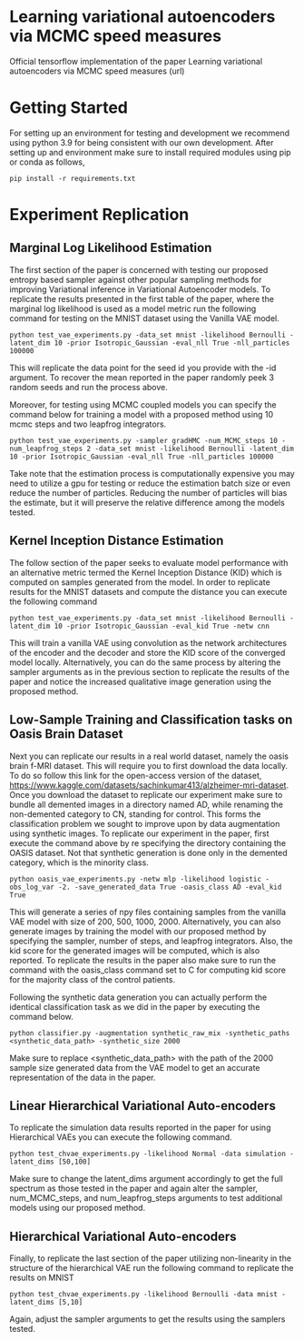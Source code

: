 # Learning variational autoencoders via MCMC speed measures

Official tensorflow implementation of the paper Learning variational autoencoders via MCMC speed measures (url)


# Getting Started

For setting up an environment for testing and development we recommend using python 3.9 for being consistent with our own development.
After setting up and environment make sure to install required modules using pip or conda as follows,

```
pip install -r requirements.txt
```

# Experiment Replication

## Marginal Log Likelihood Estimation

The first section of the paper is concerned with testing our proposed entropy based sampler against other popular sampling methods 
for improving Variational inference in Variational Autoencoder models. To replicate the results presented in the first table of the paper, 
where the marginal log likelihood is used as a model metric run the following command for testing on the MNIST dataset using the Vanilla VAE model.

```
python test_vae_experiments.py -data_set mnist -likelihood Bernoulli -latent_dim 10 -prior Isotropic_Gaussian -eval_nll True -nll_particles 100000
```

This will replicate the data point for the seed id you provide with the -id argument. 
To recover the mean reported in the paper randomly peek 3 random seeds and run the process above.

Moreover, for testing using MCMC coupled models you can specify the command below for training a model with a proposed method using 10 mcmc steps and two leapfrog integrators. 

```
python test_vae_experiments.py -sampler gradHMC -num_MCMC_steps 10 -num_leapfrog_steps 2 -data_set mnist -likelihood Bernoulli -latent_dim 10 -prior Isotropic_Gaussian -eval_nll True -nll_particles 100000
```

Take note that the estimation process is computationally expensive you may need to utilize a gpu for testing or reduce the estimation batch size or even reduce the number of particles.
Reducing the number of particles will bias the estimate, but it will preserve the relative difference among the models tested. 


## Kernel Inception Distance Estimation

The follow section of the paper seeks to evaluate model performance with an alternative metric termed the Kernel Inception Distance (KID) 
which is computed on samples generated from the model. In order to replicate results for the MNIST datasets and compute the distance you can execute the following command

```
python test_vae_experiments.py -data_set mnist -likelihood Bernoulli -latent_dim 10 -prior Isotropic_Gaussian -eval_kid True -netw cnn
```

This will train a vanilla VAE using convolution as the network architectures of the encoder and the decoder and store the KID score of the converged model locally. Alternatively,
you can do the same process by altering the sampler arguments as in the previous section to replicate the results of the paper and notice the increased qualitative image generation using the proposed method.

## Low-Sample Training and Classification tasks on Oasis Brain Dataset

Next you can replicate our results in a real world dataset, namely the oasis brain f-MRI dataset. This will require you to first download the data locally. To do so follow this link for the open-access version of the dataset, https://www.kaggle.com/datasets/sachinkumar413/alzheimer-mri-dataset. 
Once you download the dataset to replicate our experiment make sure to bundle all demented images in a directory named AD, while renaming the non-demented category to CN, standing for control. This forms the classification problem we sought to improve upon by data augmentation using synthetic images. To replicate our experiment in the paper,
first execute the command above by re specifying the directory containing the OASIS dataset. Not that synthetic generation is done only in the demented category, which is the minority class.

```
python oasis_vae_experiments.py -netw mlp -likelihood logistic -obs_log_var -2. -save_generated_data True -oasis_class AD -eval_kid True
```

This will generate a series of npy files containing samples from the vanilla VAE model with size of 200, 500, 1000, 2000. Alternatively, you can also generate images by training the model with our proposed method by specifying the sampler, number of steps, and leapfrog integrators.
Also, the kid score for the generated images will be computed, which is also reported. To replicate the results in the paper also make sure to run the command with the oasis_class command set to C for computing kid score for the majority class of the control patients. 

Following the synthetic data generation you can actually perform the identical classification task as we did in the paper by executing the command below.

```
python classifier.py -augmentation synthetic_raw_mix -synthetic_paths <synthetic_data_path> -synthetic_size 2000
```

Make sure to replace <synthetic_data_path> with the path of the 2000 sample size generated data from the VAE model to get an accurate representation of the data in the paper.


## Linear Hierarchical Variational Auto-encoders

To replicate the simulation data results reported in the paper for using Hierarchical VAEs you can execute the following command.

```
python test_chvae_experiments.py -likelihood Normal -data simulation -latent_dims [50,100]
```

Make sure to change the latent_dims argument accordingly to get the full spectrum as those tested in the paper and again alter the sampler, num_MCMC_steps, and num_leapfrog_steps arguments to 
test additional models using our proposed method. 

## Hierarchical Variational Auto-encoders

Finally, to replicate the last section of the paper utilizing non-linearity in the structure of the hierarchical VAE run the following command to replicate the results on MNIST

```
python test_chvae_experiments.py -likelihood Bernoulli -data mnist -latent_dims [5,10]
```

Again, adjust the sampler arguments to get the results using the samplers tested. 
























